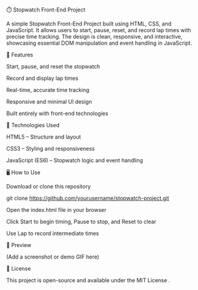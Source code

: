 ⏱️ Stopwatch Front-End Project

A simple Stopwatch Front-End Project built using HTML, CSS, and JavaScript.
It allows users to start, pause, reset, and record lap times with precise time tracking.
The design is clean, responsive, and interactive, showcasing essential DOM manipulation and event handling in JavaScript.

🚀 Features

Start, pause, and reset the stopwatch

Record and display lap times

Real-time, accurate time tracking

Responsive and minimal UI design

Built entirely with front-end technologies

🧠 Technologies Used

HTML5 – Structure and layout

CSS3 – Styling and responsiveness

JavaScript (ES6) – Stopwatch logic and event handling

🖥️ How to Use

Download or clone this repository

git clone https://github.com/yourusername/stopwatch-project.git


Open the index.html file in your browser

Click Start to begin timing, Pause to stop, and Reset to clear

Use Lap to record intermediate times

📸 Preview

(Add a screenshot or demo GIF here)

📄 License

This project is open-source and available under the MIT License
.

